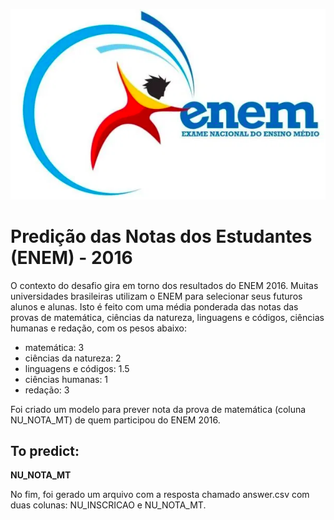 <p align="center">
  <img src="Previsao_Nota_Estudante_Enem/enem.png">
</p>

# Predição das Notas dos Estudantes (ENEM) - 2016

O contexto do desafio gira em torno dos resultados do ENEM 2016. Muitas universidades brasileiras utilizam o ENEM para selecionar seus futuros alunos e alunas. Isto é feito com uma média ponderada das notas das provas de matemática, ciências da natureza, linguagens e códigos, ciências humanas e redação, com os pesos abaixo:

- matemática: 3 
- ciências da natureza: 2
- linguagens e códigos: 1.5
- ciências humanas: 1
- redação: 3

Foi criado um modelo para prever nota da prova de matemática (coluna NU_NOTA_MT) de quem participou do ENEM 2016.

## To predict:
 **NU_NOTA_MT**

No fim, foi gerado um arquivo com a resposta chamado answer.csv com duas colunas: NU_INSCRICAO e NU_NOTA_MT.
